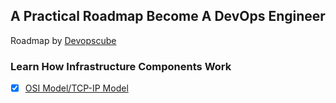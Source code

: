 ## A Practical Roadmap Become A DevOps Engineer 
Roadmap by [Devopscube](https://www.devopscube.com/)

### Learn How Infrastructure Components Work

- [x] [OSI Model/TCP-IP Model](infrastructure-component/osi-model.md) 
